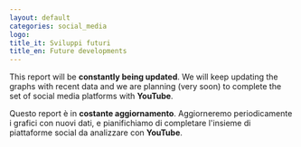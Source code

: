 ```yaml
---
layout: default
categories: social_media
logo:
title_it: Sviluppi futuri
title_en: Future developments
---
```



<div class="en">
	<p>
	This report will be <b>constantly being updated</b>. We will keep updating the graphs with recent data and we are planning (very soon) to complete the set of social media platforms with <b>YouTube</b>. 
	</p>
</div>

<div class="it">
	<p>
	Questo report è in <b>costante aggiornamento</b>. Aggiorneremo periodicamente i grafici con nuovi dati, e pianifichiamo di completare l'insieme di piattaforme social da analizzare con <b>YouTube</b>. 
	</p>
</div>
